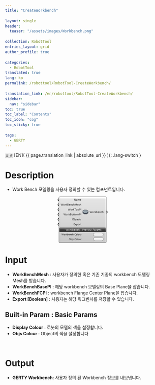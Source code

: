```yaml
---
title: "CreateWorkbench"

layout: single
header:
  teaser: "/assets/images/Workbench.png"

collection: RobotTool
entries_layout: grid
author_profile: true

categories:
  - RobotTool
translated: true
lang: ko
permalink: /robottool/RobotTool-CreateWorkbench/

translation_link: /en/robottool/RobotTool-CreateWorkbench/
sidebar:
  nav: "sidebar"
toc: true
toc_label: "Contents"
toc_icon: "cog"
toc_sticky: true

tags: 
  - GERTY
---
```


:us_outlying_islands: [EN]( {{ page.translation_link | absolute_url }} ){: .lang-switch }

# Description

* Work Bench 모델링을 사용자 정의할 수 있는 컴포넌트입니다.

<p align="center">  <img src="/assets/images/Workbench.png" align="center" width="32%"></p>

# Input

* **WorkBenchMesh** : 사용자가 정의한 혹은 기존 기종의 workbench 모델링 Mesh를 받습니다.
* **WorkBenchBasePl** : 해당 workbench 모델링의 Base Plane을 잡습니다.
* **WorkBenchFCPl** : workbench Flange Center Plane을 잡습니다.
* **Export [Boolean]** : 사용자는 해당 워크벤치를 저장할 수 있습니다.

## Built-in Param : Basic Params

* **Display Colour** : 로봇의 모델의 색을 설정합니다.
* **Objs Colour** : Object의 색을 설정합니다

<br>

# Output

* **GERTY Workbench**: 사용자 정의 된 Workbench 정보를 내보냅니다.

